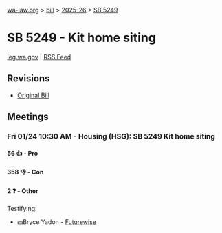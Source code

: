 [wa-law.org](/) > [bill](/bill/) > [2025-26](/bill/2025-26/) > [SB 5249](/bill/2025-26/sb/5249/)

# SB 5249 - Kit home siting
[leg.wa.gov](https://app.leg.wa.gov/billsummary?BillNumber=5249&Year=2025&Initiative=false) | [RSS Feed](./rss.xml)

## Revisions
* [Original Bill](1/)

## Meetings
### Fri 01/24 10:30 AM - Housing (HSG): SB 5249 Kit home siting
#### 56 👍 - Pro

#### 358 👎 - Con

#### 2 ❓ - Other
Testifying:
* 💵Bryce Yadon - [Futurewise](/org/futurewise/)
